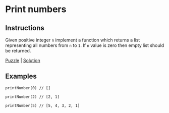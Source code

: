 # Print numbers

## Instructions

Given positive integer `n` implement a function which returns a list representing all numbers from `n` to `1`. If `n` value is zero then
empty list should be returned.

[Puzzle](PrintNumber.kt) | [Solution](PrintNumberSolution.kt)

## Examples

```
printNumber(0) // []

printNumber(2) // [2, 1]

printNumber(5) // [5, 4, 3, 2, 1]
```

